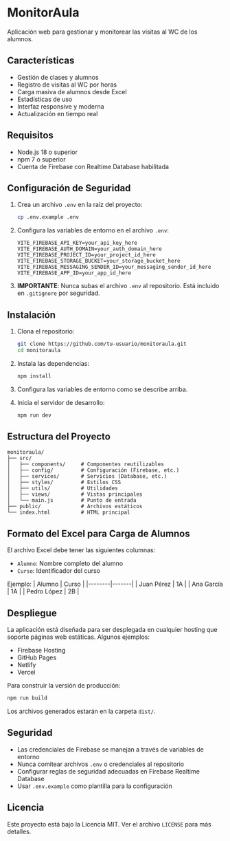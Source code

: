 # MonitorAula

Aplicación web para gestionar y monitorear las visitas al WC de los alumnos.

## Características

- Gestión de clases y alumnos
- Registro de visitas al WC por horas
- Carga masiva de alumnos desde Excel
- Estadísticas de uso
- Interfaz responsive y moderna
- Actualización en tiempo real

## Requisitos

- Node.js 18 o superior
- npm 7 o superior
- Cuenta de Firebase con Realtime Database habilitada

## Configuración de Seguridad

1. Crea un archivo `.env` en la raíz del proyecto:
   ```bash
   cp .env.example .env
   ```

2. Configura las variables de entorno en el archivo `.env`:
   ```env
   VITE_FIREBASE_API_KEY=your_api_key_here
   VITE_FIREBASE_AUTH_DOMAIN=your_auth_domain_here
   VITE_FIREBASE_PROJECT_ID=your_project_id_here
   VITE_FIREBASE_STORAGE_BUCKET=your_storage_bucket_here
   VITE_FIREBASE_MESSAGING_SENDER_ID=your_messaging_sender_id_here
   VITE_FIREBASE_APP_ID=your_app_id_here
   ```

3. **IMPORTANTE**: Nunca subas el archivo `.env` al repositorio. Está incluido en `.gitignore` por seguridad.

## Instalación

1. Clona el repositorio:
   ```bash
   git clone https://github.com/tu-usuario/monitoraula.git
   cd monitoraula
   ```

2. Instala las dependencias:
   ```bash
   npm install
   ```

3. Configura las variables de entorno como se describe arriba.

4. Inicia el servidor de desarrollo:
   ```bash
   npm run dev
   ```

## Estructura del Proyecto

```
monitoraula/
├── src/
│   ├── components/     # Componentes reutilizables
│   ├── config/         # Configuración (Firebase, etc.)
│   ├── services/       # Servicios (Database, etc.)
│   ├── styles/         # Estilos CSS
│   ├── utils/          # Utilidades
│   ├── views/          # Vistas principales
│   └── main.js         # Punto de entrada
├── public/             # Archivos estáticos
└── index.html          # HTML principal
```

## Formato del Excel para Carga de Alumnos

El archivo Excel debe tener las siguientes columnas:

- `Alumno`: Nombre completo del alumno
- `Curso`: Identificador del curso

Ejemplo:
| Alumno | Curso |
|--------|-------|
| Juan Pérez | 1A |
| Ana García | 1A |
| Pedro López | 2B |

## Despliegue

La aplicación está diseñada para ser desplegada en cualquier hosting que soporte páginas web estáticas. Algunos ejemplos:

- Firebase Hosting
- GitHub Pages
- Netlify
- Vercel

Para construir la versión de producción:

```bash
npm run build
```

Los archivos generados estarán en la carpeta `dist/`.

## Seguridad

- Las credenciales de Firebase se manejan a través de variables de entorno
- Nunca comitear archivos `.env` o credenciales al repositorio
- Configurar reglas de seguridad adecuadas en Firebase Realtime Database
- Usar `.env.example` como plantilla para la configuración

## Licencia

Este proyecto está bajo la Licencia MIT. Ver el archivo `LICENSE` para más detalles. 